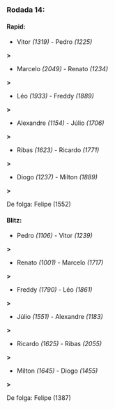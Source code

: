 ### Rodada 14:

#### Rapid:

* Vitor *(1319)*     -     Pedro *(1225)*

 **>** 
* Marcelo *(2049)*     -     Renato *(1234)*

 **>** 
* Léo *(1933)*     -     Freddy *(1889)*

 **>** 
* Alexandre *(1154)*     -     Júlio *(1706)*

 **>** 
* Ribas *(1623)*     -     Ricardo *(1771)*

 **>** 
* Diogo *(1237)*     -     Milton *(1889)*

 **>** 

De folga: Felipe (1552)

#### Blitz:

* Pedro *(1106)*     -     Vitor *(1239)*

 **>** 
* Renato *(1001)*     -     Marcelo *(1717)*

 **>** 
* Freddy *(1790)*     -     Léo *(1861)*

 **>** 
* Júlio *(1551)*     -     Alexandre *(1183)*

 **>** 
* Ricardo *(1625)*     -     Ribas *(2055)*

 **>** 
* Milton *(1645)*     -     Diogo *(1455)*

 **>** 

De folga: Felipe (1387)

